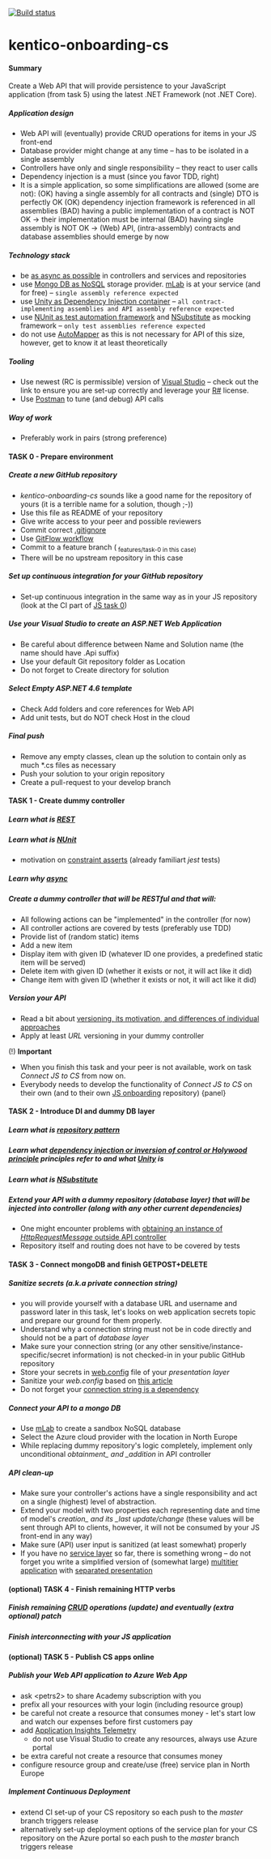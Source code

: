 [![Build status](https://ci.appveyor.com/api/projects/status/7d6tik6hocvprqvb?svg=true)](https://ci.appveyor.com/project/VeronikaLou/kentico-onboarding-cs)

# kentico-onboarding-cs

#### Summary
Create a Web API that will provide persistence to your JavaScript application (from task 5) using the latest .NET Framework (not .NET Core).

##### Application design
 * Web API will (eventually) provide CRUD operations for items in your JS front-end
 * Database provider might change at any time – has to be isolated in a single assembly
 * Controllers have only and single responsibility – they react to user calls
 * Dependency injection is a must (since you favor TDD, right)
 * It is a simple application, so some simplifications are allowed (some are not):
(OK) having a single assembly for all contracts and (single) DTO is perfectly OK
(OK) dependency injection framework is referenced in all assemblies
(BAD) having a public implementation of a contract is NOT OK → their implementation must be internal
(BAD) having single assembly is NOT OK → (Web) API, (intra-assembly) contracts and database assemblies should emerge by now

##### Technology stack
 * be [as async as possible](https://msdn.microsoft.com/en-us/magazine/dn802603.aspx) in controllers and services and repositories
 * use [Mongo DB as NoSQL](http://docs.mlab.com/languages/) storage provider. [mLab](https://mlab.com/) is at your service (and for free) – `single assembly reference expected`
 * use [Unity as Dependency Injection container](https://docs.microsoft.com/en-us/aspnet/web-api/overview/advanced/dependency-injection) – `all contract-implementing assemblies and API assembly reference expected`
 * use [NUnit as test automation framework](https://kentico.atlassian.net/wiki/display/TEST/NUnit) and [NSubstitute](http://nsubstitute.github.io/help/getting-started/) as mocking framework – `only test assemblies reference expected`
 * do not use [AutoMapper](http://docs.automapper.org/en/stable/Getting-started.html) as this is not necessary for API of this size, however, get to know it at least theoretically

##### Tooling
 * Use newest (RC is permissible) version of [Visual Studio](https://kentico.atlassian.net/wiki/spaces/KA/pages/120324187/Visual+Studio) – check out the link to ensure you are set-up correctly and leverage your [R#](https://kentico.atlassian.net/wiki/display/KA/ReSharper) license.
 * Use [Postman](https://chrome.google.com/webstore/detail/postman/fhbjgbiflinjbdggehcddcbncdddomop) to tune (and debug) API calls

##### Way of work
 * Preferably work in pairs (strong preference)

#### TASK 0 - Prepare environment 

##### Create a new GitHub repository 
 * *kentico-onboarding-cs* sounds like a good name for the repository of yours (it is a terrible name for a solution, though ;-))
 * Use this file as README of your repository
 * Give write access to your peer and possible reviewers
 * Commit correct [.gitignore](https://github.com/github/gitignore)
 * Use [GitFlow workflow](https://kentico.atlassian.net/wiki/spaces/KA/pages/201097293/03+-+Git)
 * Commit to a feature branch (<sub> features/task-0 in this case)
 * There will be no upstream repository in this case

##### Set up continuous integration for your GitHub repository
 * Set-up continuous integration in the same way as in your JS repository (look at the CI part of [JS task 0](https://github.com/KenticoAcademy/kentico-onboarding-js#task-0))

##### Use your Visual Studio to create an ASP.NET Web Application
 * Be careful about difference between Name and Solution name (the name should have .Api suffix)
 * Use your default Git repository folder as Location
 * Do not forget to Create directory for solution

##### Select Empty ASP.NET 4.6 template
 * Check Add folders and core references for Web API
 * Add unit tests, but do NOT check Host in the cloud

##### Final push
 * Remove any empty classes, clean up the solution to contain only as much *.cs files as necessary
 * Push your solution to your origin repository
 * Create a pull-request to your develop branch

#### TASK 1 - Create dummy controller

##### Learn what is [REST](https://kentico.atlassian.net/wiki/x/zlyoD)
##### Learn what is [NUnit](https://kentico.atlassian.net/wiki/display/TEST/NUnit)
 * motivation on [constraint asserts](http://tddaddict.blogspot.cz/2015/11/nunit-assertions-constraint-model-and.html) (already familiart *jest* tests)

##### Learn why [async](https://msdn.microsoft.com/en-us/magazine/dn802603.aspx)
##### Create a dummy controller that will be *RESTful* and that will:
 * All following actions can be "implemented" in the controller (for now)
 * All controller actions are covered by tests (preferably use TDD)
 * Provide list of (random static) items
 * Add a new item
 * Display item with given ID (whatever ID one provides, a predefined static item will be served)
 * Delete item with given ID (whether it exists or not, it will act like it did)
 * Change item with given ID (whether it exists or not, it will act like it did)

##### Version your API
 * Read a bit about [versioning, its motivation, and differences of individual approaches](https://www.troyhunt.com/your-api-versioning-is-wrong-which-is/)
 * Apply at least *URL* versioning in your dummy controller

(!) **Important**
 * When you finish this task and your peer is not available, work on task *Connect JS to CS* from now on.
 * Everybody needs to develop the functionality of *Connect JS to CS* on their own (and to their own [JS onboarding](https://kentico.atlassian.net/wiki/display/KA/05</ins>-<ins>JS</ins>Onboarding<ins>task) repository)
{panel}

#### TASK 2 - Introduce DI and dummy DB layer

##### Learn what is [repository pattern](http://blog.sapiensworks.com/post/2014/06/02/The-Repository-Pattern-For-Dummies.aspx)
##### Learn what [dependency injection or inversion of control or Holywood principle](http://www.javaworld.com/article/2071914/excellent-explanation-of-dependency-injection--inversion-of-control-.html) principles refer to and what [Unity](https://docs.microsoft.com/en-us/aspnet/web-api/overview/advanced/dependency-injection) is
##### Learn what is [NSubstitute](http://nsubstitute.github.io/help/getting-started/) 
##### Extend your API with a dummy repository (database layer) that will be injected into controller (along with any other current dependencies)
 * One might encounter problems with [obtaining an instance of *HttpRequestMessage* outside API controller](https://stackoverflow.com/questions/16670329/how-to-access-the-current-httprequestmessage-object-globally) 
 * Repository itself and routing does not have to be covered by tests

#### TASK 3 - Connect mongoDB and finish GET</ins>POST+DELETE

##### Sanitize secrets (a.k.a private connection string)
 * you will provide yourself with a database URL and username and password later in this task, let's looks on web application secrets topic and prepare our ground for them properly.
 * Understand why a connection string must not be in code directly and should not be a part of *database layer*
 * Make sure your connection string (or any other sensitive/instance-specific/secret information) is not checked-in in your public GitHub repository 
 * Store your secrets in [web.config](https://msdn.microsoft.com/en-us/library/ms733932.aspx) file of your *presentation layer*
 * Sanitize your *web.config* based on [this article](http://johnatten.com/2014/04/06/asp-net-mvc-keep-private-settings-out-of-source-control/)
 * Do not forget your [connection string is a dependency](http://www.devtrends.co.uk/blog/configuration-settings-are-a-dependency-that-should-be-injected)

##### Connect your API to a mongo DB
 * Use [mLab](https://mlab.com/) to create a sandbox NoSQL database
 * Select the Azure cloud provider with the location in North Europe
 * While replacing dummy repository's logic completely, implement only unconditional *obtainment_ and _addition* in API controller

##### API clean-up
 * Make sure your controller's actions have a single responsibility and act on a single (highest) level of abstraction.
 * Extend your model with two properties each representing date and time of model's *creation_ and its _last update/change* (these values will be sent through API to clients, however, it will not be consumed by your JS front-end in any way)
 * Make sure (API) user input is sanitized (at least somewhat) properly
 * If you have no [service layer](https://martinfowler.com/eaaCatalog/serviceLayer.html) so far, there is something wrong – do not forget you write a simplified version of (somewhat large) [multitier application](https://en.wikipedia.org/wiki/Multitier_architecture) with [separated presentation](https://martinfowler.com/eaaDev/SeparatedPresentation.html)

#### (optional) TASK 4 - Finish remaining HTTP verbs

##### Finish remaining [CRUD](https://en.wikipedia.org/wiki/Create,_read,_update_and_delete) operations (update) and eventually (extra optional) patch
##### Finish interconnecting with your JS application

#### (optional) TASK 5 - Publish CS apps online

##### Publish your Web API application to Azure Web App
 * ask <</sub>petrs2> to share Academy subscription with you
 * prefix all your resources with your login (including resource group)
 * be careful not create a resource that consumes money - let's start low and watch our expenses before first customers pay
 * add [Application Insights Telemetry](https://docs.microsoft.com/en-us/azure/application-insights/app-insights-asp-net)
   * do not use Visual Studio to create any resources, always use Azure portal
 * be extra careful not create a resource that consumes money
 * configure resource group and create/use (free) service plan in North Europe

##### Implement Continuous Deployment
 * extend CI set-up of your CS repository so each push to the *master* branch triggers release
 * alternatively set-up deployment options of the service plan for your CS repository on the Azure portal so each push to the *master* branch triggers release

